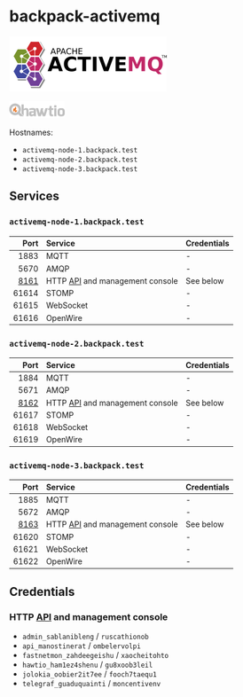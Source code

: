 # backpack-activemq

![ActiveMQ](../../doc/assets/logos/activemq.png)

![Hawtio](../../doc/assets/logos/hawtio-small.png)

Hostnames:
 
 - `activemq-node-1.backpack.test`
 - `activemq-node-2.backpack.test`
 - `activemq-node-3.backpack.test`

## Services

### `activemq-node-1.backpack.test`

| Port | Service | Credentials
| ---: | :------ | :----------
| 1883 | MQTT | -
| 5670 | AMQP | -
| [8161](http://activemq-node-1.backpack.test:8161) | HTTP [API](https://activemq.apache.org/rest) and management console | See below
| 61614 | STOMP | -
| 61615 | WebSocket | -
| 61616 | OpenWire | -

### `activemq-node-2.backpack.test`

| Port | Service | Credentials
| ---: | :------ | :----------
| 1884 | MQTT | -
| 5671 | AMQP | -
| [8162](http://activemq-node-2.backpack.test:8162) | HTTP [API](https://activemq.apache.org/rest) and management console | See below
| 61617 | STOMP | -
| 61618 | WebSocket | -
| 61619 | OpenWire | -

### `activemq-node-3.backpack.test`

| Port | Service | Credentials
| ---: | :------ | :----------
| 1885 | MQTT | -
| 5672 | AMQP | -
| [8163](http://activemq-node-3.backpack.test:8163) | HTTP [API](https://activemq.apache.org/rest) and management console | See below
| 61620 | STOMP | -
| 61621 | WebSocket | -
| 61622 | OpenWire | -

## Credentials

### HTTP [API](https://activemq.apache.org/rest) and management console

- `admin_sablanibleng` / `ruscathionob`
- `api_manostinerat` / `ombelervolpi`
- `fastnetmon_zahdeegeishu` / `xaocheitohto`
- `hawtio_ham1ez4shenu` / `gu8xoob3leil`
- `jolokia_oobier2it7ee` / `fooch7taequ1`
- `telegraf_guaduquainti` / `moncentivenv`
